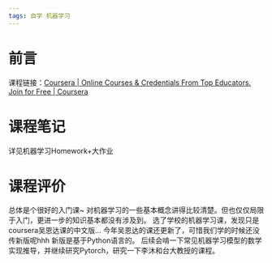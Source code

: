 ```yaml
---
tags: 自学 机器学习
---
```

# 前言
 
课程链接：[Coursera | Online Courses & Credentials From Top Educators. Join for Free | Coursera](https://www.coursera.org/learn/machine-learning/)

# 课程笔记

详见机器学习Homework+大作业

# 课程评价

总体是个很好的入门课~ 对机器学习的一些基本概念讲得比较清楚。但也仅仅局限于入门，更进一步的知识基本都没有涉及到。
选了学校的机器学习课，发现只是coursera吴恩达课的中文版…
今年吴恩达的课还更新了，可惜我们学的时候还没传新版呢hhh 新版是基于Python语言的。
后续会啃一下常见机器学习模型的数学实现推导，并继续研究Pytorch，研究一下李沐和台大教授的课程。